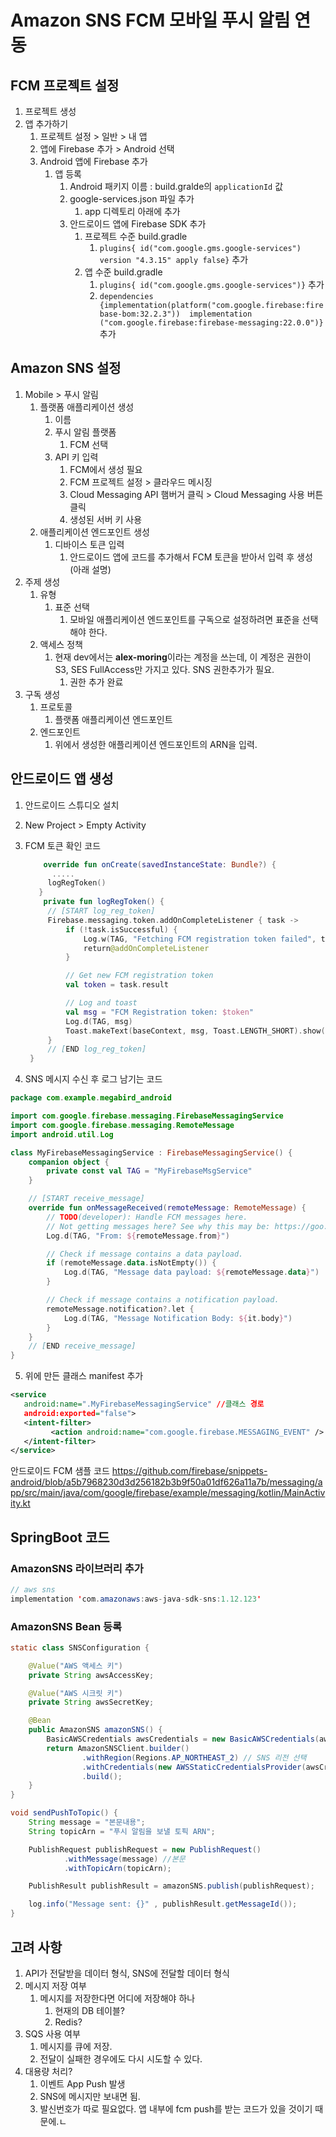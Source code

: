 # Amazon SNS FCM 모바일 푸시 알림 연동

## FCM 프로젝트 설정

1. 프로젝트 생성
2. 앱 추가하기
   1. 프로젝트 설정 > 일반 > 내 앱
   2. 앱에 Firebase 추가 > Android 선택
   3. Android 앱에 Firebase 추가
      1. 앱 등록
         1. Android 패키지 이름 : build.gralde의 `applicationId` 값
         2. google-services.json 파일 추가
            1. app 디렉토리 아래에 추가
         3. 안드로이드 앱에 Firebase SDK 추가
            1. 프로젝트 수준 build.gradle
               1. `plugins{ id("com.google.gms.google-services") version "4.3.15" apply false}` 추가
            2. 앱 수준 build.gradle
               1. `plugins{ id("com.google.gms.google-services")}` 추가
               2. `dependencies {implementation(platform("com.google.firebase:firebase-bom:32.2.3"))  implementation ("com.google.firebase:firebase-messaging:22.0.0")}` 추가

## Amazon SNS 설정

1. Mobile > 푸시 알림
   1. 플랫폼 애플리케이션 생성
      1. 이름
      2. 푸시 알림 플랫폼
         1. FCM 선택
      3. API 키 입력
         1. FCM에서 생성 필요
         2. FCM 프로젝트 설정 > 클라우드 메시징
         3. Cloud Messaging API 햄버거 클릭 > Cloud Messaging 사용 버튼 클릭
         4. 생성된 서버 키 사용
   2. 애플리케이션 엔드포인트 생성
      1. 디바이스 토큰 입력
         1. 안드로이드 앱에 코드를 추가해서 FCM 토큰을 받아서 입력 후 생성 (아래 설명)
2. 주제 생성
   1. 유형
      1. 표준 선택
         1. 모바일 애플리케이션 엔드포인트를 구독으로 설정하려면 표준을 선택해야 한다.
   2. 액세스 정책
      1. 현재 dev에서는 **alex-moring**이라는 계정을 쓰는데, 이 계정은 권한이 S3, SES FullAccess만 가지고 있다. SNS 권한추가가 필요.
         1. 권한 추가 완료
3. 구독 생성
   1. 프로토콜
      1. 플랫폼 애플리케이션 엔드포인트
   2. 엔드포인트
      1. 위에서 생성한 애플리케이션 엔드포인트의 ARN을 입력.

## 안드로이드 앱 생성

1. 안드로이드 스튜디오 설치
2. New Project > Empty Activity
3. FCM 토큰 확인 코드

   ```kotlin
       override fun onCreate(savedInstanceState: Bundle?) {
         .....
        logRegToken()
      }
       private fun logRegToken() {
        // [START log_reg_token]
        Firebase.messaging.token.addOnCompleteListener { task ->
            if (!task.isSuccessful) {
                Log.w(TAG, "Fetching FCM registration token failed", task.exception)
                return@addOnCompleteListener
            }

            // Get new FCM registration token
            val token = task.result

            // Log and toast
            val msg = "FCM Registration token: $token"
            Log.d(TAG, msg)
            Toast.makeText(baseContext, msg, Toast.LENGTH_SHORT).show()
        }
        // [END log_reg_token]
    }
   ```

4. SNS 메시지 수신 후 로그 남기는 코드

```kotlin
package com.example.megabird_android

import com.google.firebase.messaging.FirebaseMessagingService
import com.google.firebase.messaging.RemoteMessage
import android.util.Log

class MyFirebaseMessagingService : FirebaseMessagingService() {
    companion object {
        private const val TAG = "MyFirebaseMsgService"
    }

    // [START receive_message]
    override fun onMessageReceived(remoteMessage: RemoteMessage) {
        // TODO(developer): Handle FCM messages here.
        // Not getting messages here? See why this may be: https://goo.gl/39bRNJ
        Log.d(TAG, "From: ${remoteMessage.from}")

        // Check if message contains a data payload.
        if (remoteMessage.data.isNotEmpty()) {
            Log.d(TAG, "Message data payload: ${remoteMessage.data}")
        }

        // Check if message contains a notification payload.
        remoteMessage.notification?.let {
            Log.d(TAG, "Message Notification Body: ${it.body}")
        }
    }
    // [END receive_message]
}
```

5. 위에 만든 클래스 manifest 추가

```xml
<service
   android:name=".MyFirebaseMessagingService" //클래스 경로
   android:exported="false">
   <intent-filter>
         <action android:name="com.google.firebase.MESSAGING_EVENT" />
   </intent-filter>
</service>
```

안드로이드 FCM 샘플 코드
https://github.com/firebase/snippets-android/blob/a5b7968230d3d256182b3b9f50a01df626a11a7b/messaging/app/src/main/java/com/google/firebase/example/messaging/kotlin/MainActivity.kt

## SpringBoot 코드

### AmazonSNS 라이브러리 추가

```java
// aws sns
implementation 'com.amazonaws:aws-java-sdk-sns:1.12.123'
```

### AmazonSNS Bean 등록

```java
static class SNSConfiguration {

    @Value("AWS 액세스 키")
    private String awsAccessKey;

    @Value("AWS 시크릿 키")
    private String awsSecretKey;

    @Bean
    public AmazonSNS amazonSNS() {
        BasicAWSCredentials awsCredentials = new BasicAWSCredentials(awsAccessKey, awsSecretKey);
        return AmazonSNSClient.builder()
                .withRegion(Regions.AP_NORTHEAST_2) // SNS 리전 선택
                .withCredentials(new AWSStaticCredentialsProvider(awsCredentials))
                .build();
    }
}
```

```java
void sendPushToTopic() {
    String message = "본문내용";
    String topicArn = "푸시 알림을 보낼 토픽 ARN";

    PublishRequest publishRequest = new PublishRequest()
            .withMessage(message) //본문
            .withTopicArn(topicArn);

    PublishResult publishResult = amazonSNS.publish(publishRequest);

    log.info("Message sent: {}" , publishResult.getMessageId());
}
```

## 고려 사항

1. API가 전달받을 데이터 형식, SNS에 전달할 데이터 형식
2. 메시지 저장 여부
   1. 메시지를 저장한다면 어디에 저장해야 하나
      1. 현재의 DB 테이블?
      2. Redis?
3. SQS 사용 여부
   1. 메시지를 큐에 저장.
   2. 전달이 실패한 경우에도 다시 시도할 수 있다.
4. 대용량 처리?
   1. 이벤트 App Push 발생
   2. SNS에 메시지만 보내면 됨.
   3. 발신번호가 따로 필요없다. 앱 내부에 fcm push를 받는 코드가 있을 것이기 때문에.ㄴ
